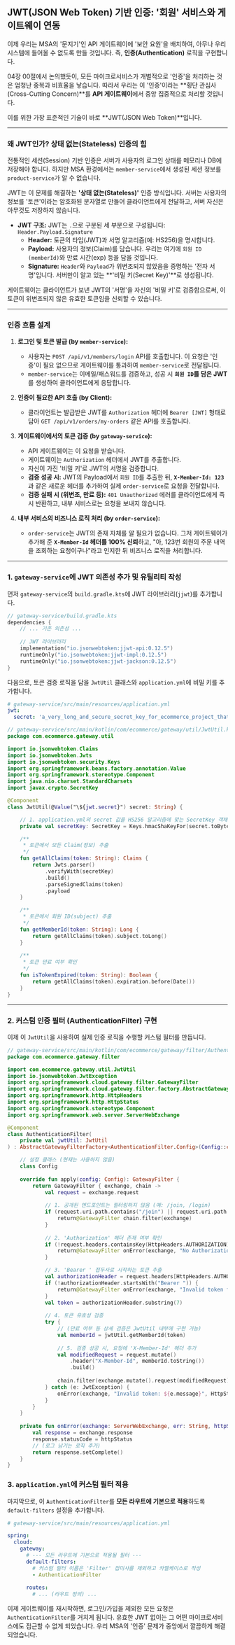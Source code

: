 ## JWT(JSON Web Token) 기반 인증: '회원' 서비스와 게이트웨이 연동

이제 우리는 MSA의 '문지기'인 API 게이트웨이에 '보안 요원'을 배치하여, 아무나 우리 시스템에 들어올 수 없도록 만들 것입니다. 즉, **인증(Authentication)** 로직을 구현합니다.

04장 00절에서 논의했듯이, 모든 마이크로서비스가 개별적으로 '인증'을 처리하는 것은 엄청난 중복과 비효율을 낳습니다. 따라서 우리는 이 '인증'이라는 \*\*횡단 관심사(Cross-Cutting Concern)\*\*를 **API 게이트웨이**에서 중앙 집중적으로 처리할 것입니다.

이를 위한 가장 표준적인 기술이 바로 \*\*JWT(JSON Web Token)\*\*입니다.

-----

### 왜 JWT인가? 상태 없는(Stateless) 인증의 힘

전통적인 세션(Session) 기반 인증은 서버가 사용자의 로그인 상태를 메모리나 DB에 저장해야 합니다. 하지만 MSA 환경에서는 `member-service`에서 생성된 세션 정보를 `product-service`가 알 수 없습니다.

JWT는 이 문제를 해결하는 **'상태 없는(Stateless)'** 인증 방식입니다. 서버는 사용자의 정보를 '토큰'이라는 암호화된 문자열로 만들어 클라이언트에게 전달하고, 서버 자신은 아무것도 저장하지 않습니다.

  * **JWT 구조:** JWT는 `.`으로 구분된 세 부분으로 구성됩니다: `Header.Payload.Signature`
      * **Header:** 토큰의 타입(JWT)과 서명 알고리즘(예: HS256)을 명시합니다.
      * **Payload:** 사용자의 정보(Claim)를 담습니다. 우리는 여기에 `회원 ID (memberId)`와 만료 시간(exp) 등을 담을 것입니다.
      * **Signature:** `Header`와 `Payload`가 위변조되지 않았음을 증명하는 '전자 서명'입니다. 서버만이 알고 있는 \*\*'비밀 키(Secret Key)'\*\*로 생성됩니다.

게이트웨이는 클라이언트가 보낸 JWT의 '서명'을 자신의 '비밀 키'로 검증함으로써, 이 토큰이 위변조되지 않은 유효한 토큰임을 신뢰할 수 있습니다.

-----

### 인증 흐름 설계

1.  **로그인 및 토큰 발급 (by `member-service`):**

      * 사용자는 `POST /api/v1/members/login` API를 호출합니다. 이 요청은 '인증'이 필요 없으므로 게이트웨이를 통과하여 `member-service`로 전달됩니다.
      * `member-service`는 이메일/패스워드를 검증하고, 성공 시 **`회원 ID`를 담은 JWT**를 생성하여 클라이언트에게 응답합니다.

2.  **인증이 필요한 API 호출 (by Client):**

      * 클라이언트는 발급받은 JWT를 `Authorization` 헤더에 `Bearer [JWT]` 형태로 담아 `GET /api/v1/orders/my-orders` 같은 API를 호출합니다.

3.  **게이트웨이에서의 토큰 검증 (by `gateway-service`):**

      * API 게이트웨이는 이 요청을 받습니다.
      * 게이트웨이는 `Authorization` 헤더에서 JWT를 추출합니다.
      * 자신이 가진 '비밀 키'로 JWT의 서명을 검증합니다.
      * **검증 성공 시:** JWT의 Payload에서 `회원 ID`를 추출한 뒤, **`X-Member-Id: 123`** 과 같은 새로운 헤더를 추가하여 실제 `order-service`로 요청을 전달합니다.
      * **검증 실패 시 (위변조, 만료 등):** `401 Unauthorized` 에러를 클라이언트에게 즉시 반환하고, 내부 서비스로는 요청을 보내지 않습니다.

4.  **내부 서비스의 비즈니스 로직 처리 (by `order-service`):**

      * `order-service`는 JWT의 존재 자체를 알 필요가 없습니다. 그저 게이트웨이가 추가해 준 **`X-Member-Id` 헤더를 100% 신뢰**하고, "아, 123번 회원의 주문 내역을 조회하는 요청이구나"라고 인지한 뒤 비즈니스 로직을 처리합니다.

-----

### 1\. `gateway-service`에 JWT 의존성 추가 및 유틸리티 작성

먼저 `gateway-service`의 `build.gradle.kts`에 JWT 라이브러리(`jjwt`)를 추가합니다.

```kotlin
// gateway-service/build.gradle.kts
dependencies {
    // ... 기존 의존성 ...
    
    // JWT 라이브러리
    implementation("io.jsonwebtoken:jjwt-api:0.12.5")
    runtimeOnly("io.jsonwebtoken:jjwt-impl:0.12.5")
    runtimeOnly("io.jsonwebtoken:jjwt-jackson:0.12.5")
}
```

다음으로, 토큰 검증 로직을 담을 `JwtUtil` 클래스와 `application.yml`에 비밀 키를 추가합니다.

```yaml
# gateway-service/src/main/resources/application.yml
jwt:
  secret: 'a_very_long_and_secure_secret_key_for_ecommerce_project_that_is_at_least_256_bits_long' # ⛔️ 실제 프로덕션에서는 환경 변수 등으로 관리해야 합니다.
```

```kotlin
// gateway-service/src/main/kotlin/com/ecommerce/gateway/util/JwtUtil.kt
package com.ecommerce.gateway.util

import io.jsonwebtoken.Claims
import io.jsonwebtoken.Jwts
import io.jsonwebtoken.security.Keys
import org.springframework.beans.factory.annotation.Value
import org.springframework.stereotype.Component
import java.nio.charset.StandardCharsets
import javax.crypto.SecretKey

@Component
class JwtUtil(@Value("\${jwt.secret}") secret: String) {

    // 1. application.yml의 secret 값을 HS256 알고리즘에 맞는 SecretKey 객체로 변환
    private val secretKey: SecretKey = Keys.hmacShaKeyFor(secret.toByteArray(StandardCharsets.UTF_8))

    /**
     * 토큰에서 모든 Claim(정보) 추출
     */
    fun getAllClaims(token: String): Claims {
        return Jwts.parser()
            .verifyWith(secretKey)
            .build()
            .parseSignedClaims(token)
            .payload
    }

    /**
     * 토큰에서 회원 ID(subject) 추출
     */
    fun getMemberId(token: String): Long {
        return getAllClaims(token).subject.toLong()
    }
    
    /**
     * 토큰 만료 여부 확인
     */
    fun isTokenExpired(token: String): Boolean {
        return getAllClaims(token).expiration.before(Date())
    }
}
```

-----

### 2\. 커스텀 인증 필터 (AuthenticationFilter) 구현

이제 이 `JwtUtil`을 사용하여 실제 인증 로직을 수행할 커스텀 필터를 만듭니다.

```kotlin
// gateway-service/src/main/kotlin/com/ecommerce/gateway/filter/AuthenticationFilter.kt
package com.ecommerce.gateway.filter

import com.ecommerce.gateway.util.JwtUtil
import io.jsonwebtoken.JwtException
import org.springframework.cloud.gateway.filter.GatewayFilter
import org.springframework.cloud.gateway.filter.factory.AbstractGatewayFilterFactory
import org.springframework.http.HttpHeaders
import org.springframework.http.HttpStatus
import org.springframework.stereotype.Component
import org.springframework.web.server.ServerWebExchange

@Component
class AuthenticationFilter(
    private val jwtUtil: JwtUtil
) : AbstractGatewayFilterFactory<AuthenticationFilter.Config>(Config::class.java) {

    // 설정 클래스 (현재는 사용하지 않음)
    class Config
    
    override fun apply(config: Config): GatewayFilter {
        return GatewayFilter { exchange, chain ->
            val request = exchange.request
            
            // 1. 공개된 엔드포인트는 필터링하지 않음 (예: /join, /login)
            if (request.uri.path.contains("/join") || request.uri.path.contains("/login")) {
                return@GatewayFilter chain.filter(exchange)
            }
            
            // 2. 'Authorization' 헤더 존재 여부 확인
            if (!request.headers.containsKey(HttpHeaders.AUTHORIZATION)) {
                return@GatewayFilter onError(exchange, "No Authorization header", HttpStatus.UNAUTHORIZED)
            }

            // 3. 'Bearer ' 접두사로 시작하는 토큰 추출
            val authorizationHeader = request.headers[HttpHeaders.AUTHORIZATION]!![0]
            if (!authorizationHeader.startsWith("Bearer ")) {
                return@GatewayFilter onError(exchange, "Invalid token format", HttpStatus.UNAUTHORIZED)
            }
            val token = authorizationHeader.substring(7)
            
            // 4. 토큰 유효성 검증
            try {
                // (만료 여부 등 상세 검증은 JwtUtil 내부에 구현 가능)
                val memberId = jwtUtil.getMemberId(token)
                
                // 5. 검증 성공 시, 요청에 'X-Member-Id' 헤더 추가
                val modifiedRequest = request.mutate()
                    .header("X-Member-Id", memberId.toString())
                    .build()
                
                chain.filter(exchange.mutate().request(modifiedRequest).build())
            } catch (e: JwtException) {
                onError(exchange, "Invalid token: ${e.message}", HttpStatus.UNAUTHORIZED)
            }
        }
    }
    
    private fun onError(exchange: ServerWebExchange, err: String, httpStatus: HttpStatus): Mono<Void> {
        val response = exchange.response
        response.statusCode = httpStatus
        // (로그 남기는 로직 추가)
        return response.setComplete()
    }
}
```

### 3\. `application.yml`에 커스텀 필터 적용

마지막으로, 이 `AuthenticationFilter`를 **모든 라우트에 기본으로 적용**하도록 `default-filters` 설정을 추가합니다.

```yaml
# gateway-service/src/main/resources/application.yml

spring:
  cloud:
    gateway:
      # --- 모든 라우트에 기본으로 적용될 필터 ---
      default-filters:
        # 커스텀 필터 이름은 'Filter' 접미사를 제외하고 카멜케이스로 작성
        - AuthenticationFilter
        
      routes:
        # ... (라우트 정의) ...
```

이제 게이트웨이를 재시작하면, 로그인/가입을 제외한 모든 요청은 `AuthenticationFilter`를 거치게 됩니다. 유효한 JWT 없이는 그 어떤 마이크로서비스에도 접근할 수 없게 되었습니다. 우리 MSA의 '인증' 문제가 중앙에서 깔끔하게 해결되었습니다.
